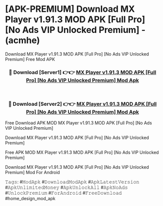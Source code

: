 # [APK-PREMIUM] Download MX Player v1.91.3 MOD APK [Full Pro] [No Ads VIP Unlocked Premium] - (acmhe)
Download MX Player v1.91.3 MOD APK [Full Pro] [No Ads VIP Unlocked Premium] Free Mod APK

<div align="center">
<h3>🔴 Download [Server1] 👉👉 <a href="https://apk-comot.site?title=MX_Player_v1.91.3_MOD_APK_[Full_Pro]_[No_Ads_VIP_Unlocked_Premium]">MX Player v1.91.3 MOD APK [Full Pro] [No Ads VIP Unlocked Premium] Mod Apk</a></h3><br>

<h3>🔴 Download [Server2] 👉👉 <a href="https://apk-comot.site?title=MX_Player_v1.91.3_MOD_APK_[Full_Pro]_[No_Ads_VIP_Unlocked_Premium]">MX Player v1.91.3 MOD APK [Full Pro] [No Ads VIP Unlocked Premium] Mod Apk</a></h3>
</div>


Free Download APK MOD MX Player v1.91.3 MOD APK [Full Pro] [No Ads VIP Unlocked Premium]

Download MX Player v1.91.3 MOD APK [Full Pro] [No Ads VIP Unlocked Premium] 

Free APK MOD MX Player v1.91.3 MOD APK [Full Pro] [No Ads VIP Unlocked Premium] 

Download MX Player v1.91.3 MOD APK [Full Pro] [No Ads VIP Unlocked Premium] Mod For Android

𝚃𝚊𝚐𝚜: #𝙼𝚘𝚍𝙰𝚙𝚔 #𝙳𝚘𝚠𝚗𝚕𝚘𝚊𝚍𝙼𝚘𝚍𝙰𝚙𝚔 #𝙰𝚙𝚔𝙻𝚊𝚝𝚎𝚜𝚝𝚅𝚎𝚛𝚜𝚒𝚘𝚗 #𝙰𝚙𝚔𝚄𝚗𝚕𝚒𝚖𝚒𝚝𝚎𝚍𝙼𝚘𝚗𝚎𝚢 #𝙰𝚙𝚔𝚄𝚗𝚕𝚘𝚌𝚔𝙰𝚕𝚕 #𝙰𝚙𝚔𝙽𝚘𝙰𝚍𝚜 #𝚄𝚗𝚕𝚘𝚌𝚔𝙿𝚛𝚎𝚖𝚒𝚞𝚖 #𝙵𝚘𝚛𝙰𝚗𝚍𝚛𝚘𝚒𝚍 #𝙵𝚛𝚎𝚎𝙳𝚘𝚠𝚗𝚕𝚘𝚊𝚍 #home_design_mod_apk